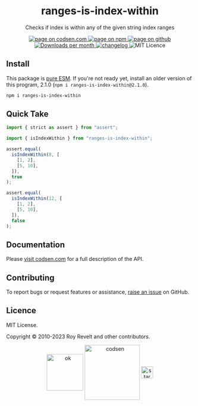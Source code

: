 <h1 align="center">ranges-is-index-within</h1>

<p align="center">Checks if index is within any of the given string index ranges</p>

<p align="center">
  <a href="https://codsen.com/os/ranges-is-index-within" rel="nofollow noreferrer noopener">
    <img src="https://img.shields.io/badge/-codsen-blue?style=flat-square" alt="page on codsen.com">
  </a>
  <a href="https://www.npmjs.com/package/ranges-is-index-within" rel="nofollow noreferrer noopener">
    <img src="https://img.shields.io/badge/-npm-blue?style=flat-square" alt="page on npm">
  </a>
  <a href="https://github.com/codsen/codsen/tree/main/packages/ranges-is-index-within" rel="nofollow noreferrer noopener">
    <img src="https://img.shields.io/badge/-github-blue?style=flat-square" alt="page on github">
  </a>
  <a href="https://npmcharts.com/compare/ranges-is-index-within?interval=30" rel="nofollow noreferrer noopener" target="_blank">
    <img src="https://img.shields.io/npm/dm/ranges-is-index-within.svg?style=flat-square" alt="Downloads per month">
  </a>
  <a href="https://codsen.com/os/ranges-is-index-within/changelog" rel="nofollow noreferrer noopener">
    <img src="https://img.shields.io/badge/changelog-here-brightgreen?style=flat-square" alt="changelog">
  </a>
  <img src="https://img.shields.io/badge/licence-MIT-brightgreen.svg?style=flat-square" alt="MIT Licence">
</p>

## Install

This package is [pure ESM](https://gist.github.com/sindresorhus/a39789f98801d908bbc7ff3ecc99d99c). If you're not ready yet, install an older version of this program, 2.1.0 (`npm i ranges-is-index-within@2.1.0`).

```bash
npm i ranges-is-index-within
```

## Quick Take

```js
import { strict as assert } from "assert";

import { isIndexWithin } from "ranges-is-index-within";

assert.equal(
  isIndexWithin(8, [
    [1, 2],
    [5, 10],
  ]),
  true
);

assert.equal(
  isIndexWithin(12, [
    [1, 2],
    [5, 10],
  ]),
  false
);
```

## Documentation

Please [visit codsen.com](https://codsen.com/os/ranges-is-index-within/) for a full description of the API.

## Contributing

To report bugs or request features or assistance, [raise an issue](https://github.com/codsen/codsen/issues/new/choose) on GitHub.

## Licence

MIT License.

Copyright © 2010-2023 Roy Revelt and other contributors.

<p align="center"><img src="https://codsen.com/images/png-codsen-ok.png" width="98" alt="ok" align="center"> <img src="https://codsen.com/images/png-codsen-1.png" width="148" alt="codsen" align="center"> <img src="https://codsen.com/images/png-codsen-star-small.png" width="32" alt="star" align="center"></p>
